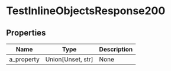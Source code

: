 # TestInlineObjectsResponse200


## Properties
Name | Type | Description
------------ | ------------- | -------------
a_property | Union[Unset, str] | None

